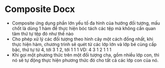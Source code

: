 # Composite Docx 

- Composite ứng dụng phần lớn yếu tố đa hình của hướng đối tượng, mấu chốt là dùng 1 hàm để thực hiện bóc tách các tệp 
mà không cần quan tâm thứ tự tệp đó như thế nào 
- Cho phép xử lý các đối tượng theo hình cây một cách đồng nhất, khi thực hiện hàm, chương trình sẽ quét từ các lớp lớn 
và lớp bé cùng cấp bậc, thứ tự từ 4, tới 3 1 2, tới 1 1 1
VD:    4
    3      1      2
  1    1             1
- Khi gọi một phương thức trên một đối tượng cha, gồm nhiều lớp con, thì nó sẽ tự động thực hiện phương thức đó cho tất 
cả các lớp con của nó. 